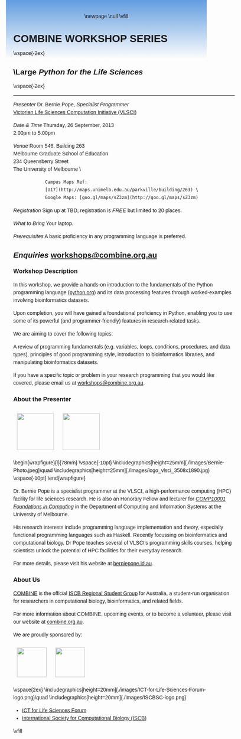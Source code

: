 \newpage
\null
\vfill
<head>
<style>
    body {
        font-family:Helvetica,Arial;
        line-height:150%;
        padding:20px;
        text-align:center;

        background: -moz-linear-gradient(top,  rgba(51,128,215,0.77) 0%, rgba(255,255,255,0) 4%); /* FF3.6+ */
        background: -webkit-gradient(linear, left top, left bottom, color-stop(0%,rgba(51,128,215,0.77)), color-stop(4%,rgba(255,255,255,0))); /* Chrome,Safari4+ */
        background: -webkit-linear-gradient(top,  rgba(51,128,215,0.77) 0%,rgba(255,255,255,0) 4%); /* Chrome10+,Safari5.1+ */
        background: -o-linear-gradient(top,  rgba(51,128,215,0.77) 0%,rgba(255,255,255,0) 4%); /* Opera 11.10+ */
        background: -ms-linear-gradient(top,  rgba(51,128,215,0.77) 0%,rgba(255,255,255,0) 4%); /* IE10+ */
        background: linear-gradient(to bottom,  rgba(51,128,215,0.77) 0%,rgba(255,255,255,0) 4%); /* W3C */

        filter: progid:DXImageTransform.Microsoft.gradient( startColorstr='#c43380d7', endColorstr='#00ffffff',GradientType=0 ); /* IE6-9 */
    }

    #page-wrap {
        text-align:left;
        width:600px;
        margin: 0 auto;
    }

    table {
        text-align:center;
        border-spacing:15px;
        border-collapse:separate;
    }
</style>
</head>
<body>
    <div id="page-wrap">

# COMBINE WORKSHOP SERIES
\vspace{-2ex}
## \Large _Python for the Life Sciences_
\vspace{-2ex}
--------------  --------------------------------------------------------------
_Presenter_     Dr. Bernie Pope, _Specialist Programmer_ \
                [Victorian Life Sciences Computation Initiative (VLSCI)](http://www.vlsci.org)

                
_Date & Time_   Thursday, 26 September, 2013 \
                2:00pm to 5:00pm

_Venue_         Room 546, Building 263 \
                Melbourne Graduate School of Education \
                234 Queensberry Street \
                The University of Melbourne \

                Campus Maps Ref:
                [U17](http://maps.unimelb.edu.au/parkville/building/263) \
                Google Maps: [goo.gl/maps/sZ3zm](http://goo.gl/maps/sZ3zm)

_Registration_  Sign up at TBD, registration is _FREE_ but limited to 20
                places.

_What to Bring_ Your laptop.

_Prerequisites_ A basic proficiency in any programming language is
                preferred.

_Enquiries_     [workshops@combine.org.au](mailto:workshops@combine.org.au)
------------------------------------------------------------------------------

### Workshop Description

In this workshop, we provide a hands-on introduction to the fundamentals of
the Python programming language ([python.org](http://www.python.org)) and its
data processing features through worked-examples involving bioinformatics
datasets.

Upon completion, you will have gained a foundational
proficiency in Python, enabling you to use some of its powerful (and
programmer-friendly) features in research-related tasks.

We are aiming to cover the following topics:

A review of programming fundamentals (e.g. variables, loops,
conditions, procedures, and data types), principles of good programming
style, introduction to bioinformatics libraries, and manipulating
bioinformatics datasets.

If you have a specific topic or problem in your research programming
that you would like covered, please email us at
[workshops@combine.org.au](mailto:workshops@combine.org.au).

### About the Presenter

<!--- HTML will be ignored by LaTeX -->
<a href="http://www.berniepope.id.au"><img style="padding:10px" src=http://db.tt/Kl8Kc0PA height=100px /></a>
<a href="http://www.vlsci.org.au"><img style="padding:10px" src=http://db.tt/hojOTGLB height=100px /></a>
<br />
<!--- LaTeX will be ignored by HTML -->
\begin{wrapfigure}{l}{78mm}
\vspace{-10pt}
\includegraphics[height=25mm]{./images/Bernie-Photo.jpeg}\quad
\includegraphics[height=25mm]{./images/logo_vlsci_3508x1890.jpg}
\vspace{-10pt}
\end{wrapfigure}

Dr. Bernie Pope is a specialist programmer at the VLSCI, a high-performance
computing (HPC) facility for life sciences research. He is also an Honorary
Fellow and lecturer for _[COMP10001 Foundations in
Computing](https://handbook.unimelb.edu.au/view/2013/COMP10001)_ in the
Department of Computing and Information Systems at the University of
Melbourne.

His research interests include programming language implementation
and theory, especially functional programming languages such as Haskell.
Recently focussing on bioinformatics and computational biology, Dr Pope
teaches several of VLSCI's programming skills courses, helping scientists
unlock the potential of HPC facilities for their everyday research.

For more details, please visit his website at
[berniepope.id.au](http://www.berniepope.id.au).

### About Us

[COMBINE](http://www.combine.org.au) is the official [ISCB Regional Student
Group](http://www.iscbsc.org/content/regional-student-groups) for Australia, a
student-run organisation for researchers in computational biology,
bioinformatics, and related fields. 

For more information about COMBINE, upcoming events, or to become a volunteer,
please visit our website at [combine.org.au](http://www.combine.org.au).

We are proudly sponsored by:

<!--- HTML will be ignored by LaTeX -->
<a href="http://www.ict4lifesciences.org.au"><img style="padding:10px" src=http://db.tt/HEI9K3Wa height=80px /></a>
<a href="http://www.iscb.org"><img style="padding:10px" src=http://db.tt/ZU8vhy5N height=80px /></a>
<br />
<!--- LaTeX will be ignored by HTML -->
\vspace{2ex}
\includegraphics[height=20mm]{./images/ICT-for-Life-Sciences-Forum-logo.png}\quad
\includegraphics[height=20mm]{./images/ISCBSC-logo.png}

- [ICT for Life Sciences Forum](http://www.ict4lifesciences.org.au)
- [International Society for Computational Biology (ISCB)](http://www.iscb.org)

\vfill

</div>
</body>
